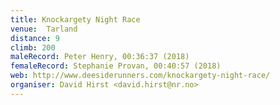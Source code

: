 ```yaml
---
title: Knockargety Night Race
venue: 	Tarland
distance: 9
climb: 200
maleRecord: Peter Henry, 00:36:37 (2018)
femaleRecord: Stephanie Provan, 00:40:57 (2018)
web: http://www.deesiderunners.com/knockargety-night-race/
organiser: David Hirst <david.hirst@nr.no>
---
```

